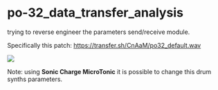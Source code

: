 # po-32_data_transfer_analysis

trying to reverse engineer the parameters send/receive module.

Specifically this patch: https://transfer.sh/CnAaM/po32_default.wav

![](https://i.imgur.com/IJ0oYBc.png)


Note: using **Sonic Charge MicroTonic** it is possible to change this drum synths parameters.
